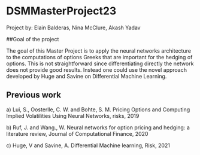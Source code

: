 # DSMMasterProject23

Project by: Elain Balderas, Nina McClure, Akash Yadav

##Goal of the project

The goal of this Master Project is to apply the neural networks architecture to the computations of options Greeks that are important for the hedging of options. This is not straightforward since differentiating directly the network does not provide good results. Instead one could use the novel approach developed by Huge and Savine on Differential Machine Learning.


## Previous work

a) Lui, S., Oosterlle, C. W. and Bohte, S. M. Pricing Options and Computing Implied Volatilities Using Neural Networks, risks, 2019

b) Ruf, J. and Wang., W. Neural networks for option pricing and hedging: a literature review, Journal of Computational Finance, 2020

c) Huge, V and Savine, A. Differential Machine learning, Risk, 2021

